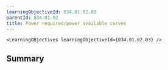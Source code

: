 ```yaml
---
learningObjectiveId: 034.01.02.03
parentId: 034.01.02
title: Power required/power available curves
---
```


```tsx eval
<LearningOBjectives learningObjectiveId={034.01.02.03} />
```

## Summary
